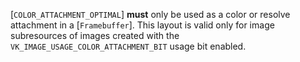 [`COLOR_ATTACHMENT_OPTIMAL`] **must**  only be used as a
color or resolve attachment in a [`Framebuffer`].
This layout is valid only for image subresources of images created with
the `VK_IMAGE_USAGE_COLOR_ATTACHMENT_BIT` usage bit enabled.